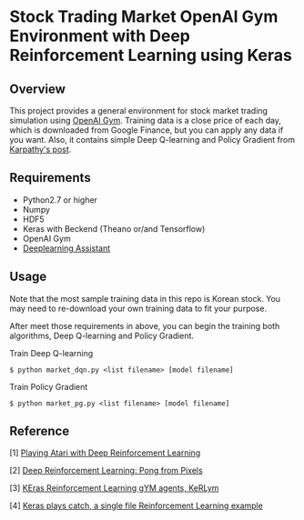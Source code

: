 # Stock Trading Market OpenAI Gym Environment with Deep Reinforcement Learning using Keras

## Overview

This project provides a general environment for stock market trading simulation using [OpenAI Gym](https://gym.openai.com/). 
Training data is a close price of each day, which is downloaded from Google Finance, but you can apply any data if you want.
Also, it contains simple Deep Q-learning and Policy Gradient from [Karpathy's post](http://karpathy.github.io/2016/05/31/rl/).

## Requirements

- Python2.7 or higher
- Numpy
- HDF5
- Keras with Beckend (Theano or/and Tensorflow)
- OpenAI Gym
- [Deeplearning Assistant](https://github.com/kh-kim/deeplearning_assistant)

## Usage

Note that the most sample training data in this repo is Korean stock. 
You may need to re-download your own training data to fit your purpose.

After meet those requirements in above, you can begin the training both algorithms, Deep Q-learning and Policy Gradient.

Train Deep Q-learning

    $ python market_dqn.py <list filename> [model filename]

Train Policy Gradient

	$ python market_pg.py <list filename> [model filename]

## Reference

[1] [Playing Atari with Deep Reinforcement Learning](http://arxiv.org/abs/1312.5602)

[2] [Deep Reinforcement Learning: Pong from Pixels](http://karpathy.github.io/2016/05/31/rl/)

[3] [KEras Reinforcement Learning gYM agents, KeRLym](https://github.com/osh/kerlym)

[4] [Keras plays catch, a single file Reinforcement Learning example](http://edersantana.github.io/articles/keras_rl/)